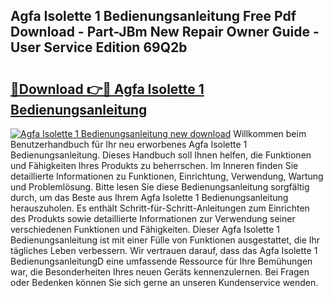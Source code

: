 ## Agfa Isolette 1 Bedienungsanleitung Free Pdf Download - Part-JBm New Repair Owner Guide - User Service Edition 69Q2b

# <h2><a href="http://df53k1q.blite.top/?on=Agfa+Isolette+1+Bedienungsanleitung">🔗Download 👉🔴 Agfa Isolette 1 Bedienungsanleitung</a></h2>

[![Agfa Isolette 1 Bedienungsanleitung new download](https://i.imgur.com/lujVjoI.png)](http://df53k1q.blite.top/?on=Agfa+Isolette+1+Bedienungsanleitung)
Willkommen beim Benutzerhandbuch für Ihr neu erworbenes Agfa Isolette 1 Bedienungsanleitung. Dieses Handbuch soll Ihnen helfen, die Funktionen und Fähigkeiten Ihres Produkts zu beherrschen. Im Inneren finden Sie detaillierte Informationen zu Funktionen, Einrichtung, Verwendung, Wartung und Problemlösung. Bitte lesen Sie diese Bedienungsanleitung sorgfältig durch, um das Beste aus Ihrem Agfa Isolette 1 Bedienungsanleitung herauszuholen. Es enthält Schritt-für-Schritt-Anleitungen zum Einrichten des Produkts sowie detaillierte Informationen zur Verwendung seiner verschiedenen Funktionen und Fähigkeiten. Dieser Agfa Isolette 1 Bedienungsanleitung ist mit einer Fülle von Funktionen ausgestattet, die Ihr tägliches Leben verbessern. Wir vertrauen darauf, dass das Agfa Isolette 1 BedienungsanleitungD eine umfassende Ressource für Ihre Bemühungen war, die Besonderheiten Ihres neuen Geräts kennenzulernen. Bei Fragen oder Bedenken können Sie sich gerne an unseren Kundenservice wenden.
